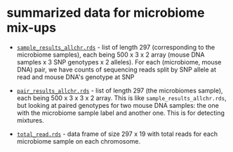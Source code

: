 # summarized data for microbiome mix-ups

- [`sample_results_allchr.rds`](sample_results_allchr.rds) - list of
  length 297 (corresponding to the microbiome samples), each being 500
  x 3 x 2 array (mouse DNA samples x 3 SNP genotypes x 2 alleles).
  For each (microbiome, mouse DNA) pair, we have counts of sequencing
  reads split by SNP allele at read and mouse DNA's genotype at SNP

- [`pair_results_allchr.rds`](pair_results_allchr.rds) - list of
  length 297 (the microbiomes sample), each being 500 x 3 x 3 x 2
  array. This is like `sample_results_allchr.rds`, but looking at
  paired genotypes for two mouse DNA samples: the one with the
  microbiome sample label and another one. This is for detecting mixtures.

- [`total_read.rds`](total_reads.rds) - data frame of size 297 x 19
  with total reads for each microbiome sample on each chromosome.
